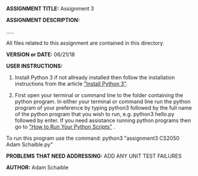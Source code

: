 **ASSIGNMENT TITLE:** Assignment 3

**ASSIGNMENT DESCRIPTION:**

.....

All files related to this assignment are contained in this directory.

**VERSION or DATE:** 06/21/18

**USER INSTRUCTIONS:** 
1) Install Python 3 if not allready installed then follow the installation instructions from the article ["Install Python 3"](https://installpython3.com/).

2) First open your terminal or command line to the folder containing the python program. In either your terminal or command line run the python program of your preference by typing python3 followed by the full name of the python program that you wish to run, e.g. python3 hello.py followed by enter. If you need assistance running python programs then go to ["How to Run Your Python Scripts"](https://realpython.com/run-python-scripts/) .

To run this program use the command:
python3 "assignment3 CS2050 Adam Schaible.py"

**PROBLEMS THAT NEED ADDRESSING:** ADD ANY UNIT TEST FAILURES

**AUTHOR:** Adam Schaible
